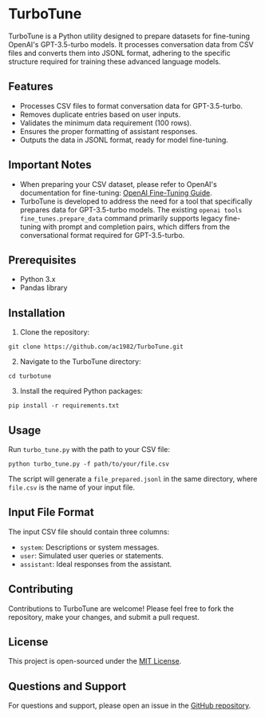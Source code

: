 # TurboTune

TurboTune is a Python utility designed to prepare datasets for fine-tuning OpenAI's GPT-3.5-turbo models. It processes conversation data from CSV files and converts them into JSONL format, adhering to the specific structure required for training these advanced language models.

## Features

- Processes CSV files to format conversation data for GPT-3.5-turbo.
- Removes duplicate entries based on user inputs.
- Validates the minimum data requirement (100 rows).
- Ensures the proper formatting of assistant responses.
- Outputs the data in JSONL format, ready for model fine-tuning.

## Important Notes

- When preparing your CSV dataset, please refer to OpenAI's documentation for fine-tuning: [OpenAI Fine-Tuning Guide](https://platform.openai.com/docs/guides/fine-tuning).
- TurboTune is developed to address the need for a tool that specifically prepares data for GPT-3.5-turbo models. The existing `openai tools fine_tunes.prepare_data` command primarily supports legacy fine-tuning with prompt and completion pairs, which differs from the conversational format required for GPT-3.5-turbo.

## Prerequisites

- Python 3.x
- Pandas library

## Installation

1. Clone the repository:
```
git clone https://github.com/ac1982/TurboTune.git
```

2. Navigate to the TurboTune directory:
```
cd turbotune
```

3. Install the required Python packages:
```
pip install -r requirements.txt
```


## Usage

Run `turbo_tune.py` with the path to your CSV file:

```
python turbo_tune.py -f path/to/your/file.csv
```


The script will generate a `file_prepared.jsonl` in the same directory, where `file.csv` is the name of your input file.

## Input File Format

The input CSV file should contain three columns:
- `system`: Descriptions or system messages.
- `user`: Simulated user queries or statements.
- `assistant`: Ideal responses from the assistant.

## Contributing

Contributions to TurboTune are welcome! Please feel free to fork the repository, make your changes, and submit a pull request.

## License

This project is open-sourced under the [MIT License](LICENSE).

## Questions and Support

For questions and support, please open an issue in the [GitHub repository](https://github.com/ac1982/TurboTune/turbotune/issues).


